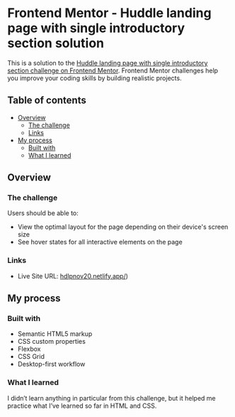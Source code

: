 # Frontend Mentor - Huddle landing page with single introductory section solution

This is a solution to the [Huddle landing page with single introductory section challenge on Frontend Mentor](https://www.frontendmentor.io/challenges/huddle-landing-page-with-a-single-introductory-section-B_2Wvxgi0). Frontend Mentor challenges help you improve your coding skills by building realistic projects.

## Table of contents

- [Overview](#overview)
  - [The challenge](#the-challenge)
  - [Links](#links)
- [My process](#my-process)
  - [Built with](#built-with)
  - [What I learned](#what-i-learned)

## Overview

### The challenge

Users should be able to:

- View the optimal layout for the page depending on their device's screen size
- See hover states for all interactive elements on the page

### Links

- Live Site URL: [hdlpnov20.netlify.app/](https://hdlpnov20.netlify.app/))

## My process

### Built with

- Semantic HTML5 markup
- CSS custom properties
- Flexbox
- CSS Grid
- Desktop-first workflow

### What I learned

I didn’t learn anything in particular from this challenge, but it helped me practice what I’ve learned so far in HTML and CSS.
